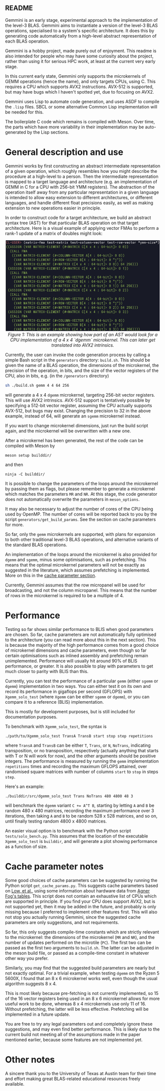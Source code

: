 ## README ##

Gemmini is an early stage, experimental approach to the implementation
of the level-3 BLAS.  Gemmini aims to instantiate a version of the
level-3 BLAS operations, specialised to a system's specific
architecture. It does this by generating code automatically from a
high-level abstract representation of each BLAS operation.

Gemmini is a hobby project, made purely out of enjoyment. This readme
is also intended for people who may have some curiosity about the
project, rather than using it for serious HPC work, at least at the
current very early stage.

In this current early state, Gemmini only supports the microkernels of
GEMM operations (hence the name), and only targets CPUs, using C. This
requires a CPU which supports AVX2 instructions. AVX-512 is supported,
but may have bugs which I haven't spotted yet, due to focusing on
AVX2.

Gemmini uses Lisp to automate code generation, and uses ASDF to
compile the `.lisp` files. SBCL or some alternative Common Lisp
implementation will be needed for this.

The boilerplate C code which remains is compiled with Meson. Over
time, the parts which have more variability in their implementation
may be auto-generated by the Lisp sections.

# General description and use #

Gemmini works by first constructing an abstract intermediate
representation of a given operation, which roughly resembles how you
might describe the procedure at a high-level to a person. Then the
intermediate representation is mapped to a target language and
architecture (e.g. an implementation of GEMM in C for a CPU with
256-bit YMM registers). The abstraction of the operation itself away
from any particular representation in a given language is intended to
allow easy extension to different architectures, or different
languages, and handle different float precisions easily, as well as
making extension to new operations easier in principle.

In order to construct code for a target architecture, we build an
abstract syntax tree (AST) for that particular BLAS operation on that
target architecture. Here is a visual example of applying vector FMAs
to perform a rank-1 update of a matrix of doubles might look:

<p align="center">
  <img src="images/CPU_example_AST.png" alt="CPU_AST" width="500"/>
  <br>
  <em>Figure 1: This is an example showing how part of an AST would look for a CPU implementation of a 4 x 4 `dgemm` microkernel. This can later get translated into AVX2 intrinsics.</em>
</p>

Currently, the user can invoke the code generation process by calling
a simple Bash script in the `generators` directory: `build.sh`. This
should be given the name of a BLAS operation, the dimensions of the
microkernel, the precision of the operation, in bits, and the size of
the vector registers of the CPU, also in bits, e.g. (in the
`/generators` directory)

```bash
sh ./build.sh gemm 4 4 64 256
```

will generate a 4 x 4 `dgemm` microkernel, targeting 256-bit vector
registers. This will use AVX2 intrinsics. AVX-512 support is
tentatively possible by specifying a 512-bit vector register, assuming
the CPU actually supports AVX-512, but bugs may exist. Changing the
precision to 32 in the above example, instead of 64, will generate an
`sgemm` microkernel instead.

If you want to change microkernel dimensions, just run the build
script again, and the microkernel will be overwritten with a new one.

After a microkernel has been generated, the rest of the code can be
compiled with Meson by 

```shell 
meson setup builddir/
```

and then

```shell
ninja -C builddir/
```

It is possible to change the parameters of the loops around the
microkernel by passing them as flags, but please remember to generate
a microkernel which matches the parameters `MR` and `NR`. At this
stage, the code generator does not automatically overwrite the
parameters in `meson_options`.

It may also be necessary to adjust the number of cores of the CPU
being used by OpenMP. The number of cores will be reported back to you
by the script `generators/get_build_params`. See the section on cache
parameters for more.

So far, only the `gemm` microkernels are supported, with plans for
expansion to both other traditional level-3 BLAS operations, and
alternative variants of the standard BLAS operations.

An implementation of the loops around the microkernel is also provided
for `dgemm` and `sgemm`, minus some optimisations, such as
prefetching. This means that the optimal microkernel parameters will
not be exactly as suggested in the literature, which assumes
prefetching is implemented. More on this in the [cache parameter
section](#Cache-section).

Currently, Gemmini assumes that the row micropanel will be used for
broadcasting, and not the column micropanel. This means that the
number of rows in the microkernel is required to be a multiple of 4.

# Performance #

Testing so far shows similar performance to BLIS when good parameters
are chosen. So far, cache parameters are not automatically fully
optimised to the architecture (you can read more about this in the
next section). This is because the majority of the high performance
comes from a good choice of microkernel dimensions and cache
parameters, even though so far certain optimisations such as inlined
assembly and prefetching remain unimplemented. Performance will
usually hit around 90% of BLIS performance, or greater. It is also
possible to play with parameters to get much closer to parity with
BLIS than this.

Currently, you can test the performance of a particular `gemm` (either
`sgemm` or `dgemm`) implementation in two ways. You can either test it
on its own and record its performance in gigaflops per second (GFLOPS)
with `Xgemm_solo_test` (where `Xgemm` can be either `sgemm` or
`dgemm`), or you can compare it to a reference (BLIS) implementation.

This is mostly for development purposes, but is still included for
documentation purposes.

To benchmark with `Xgemm_solo_test`, the syntax is

```shell
./path/to/Xgemm_solo_test TransA TransB start stop step repetitions
```

where `TransA` and `TransB` can be either `T`, `Trans`, or `N`,
`NoTrans`, indicating transposition, or no transposition, respectively
(actually anything that starts with T or N will work for now), and the
other arguments should be positive integers. The performance is
measured by running the `gemm` implementation `repetitions` times and
recording the maximum GFLOPS attained, over randomised square matrices
with number of columns `start` to `stop` in steps `step`.

Here's an example:

```shell
./builddir/src/dgemm_solo_test Trans NoTrans 480 4800 48 3
```

will benchmark the `dgemm` variant `C += A^T B`, starting by letting
`A` and `B` be random 480 x 480 matrices, recording the maximum
performance over 3 iterations, then taking `A` and `B` to be random
528 x 528 matrices, and so on, until finally testing random 4800 x
4800 matrices.

An easier visual option is to benchmark with the Python script
`tests/solo_bench.py`. This assumes that the location of the
executable `Xgemm_solo_test` is `builddir`, and will generate a plot
showing performance as a function of size.

# <a id="Cache-section"></a>Cache parameter notes #

Some good choices of cache parameters can be suggested by running the
Python script `get_cache_params.py`. This suggests cache parameters
based on [Low, et al.](https://dl.acm.org/doi/10.1145/2925987), using
some information about hardware data from [Agner Fog's
tables](https://www.agner.org/optimize/instruction_tables.pdf). This
script does not contain an exhaustive list of CPUs which are supported
in principle. If you find your CPU does support AVX2, but is not
supported yet, then it may be added in the future, and probably is
only missing because I preferred to implement other features
first. This will also not stop you actually running Gemmini, since the
suggested cache parameters are only suggestions, and not requirements.

So far, this only suggests compile-time constants which are strictly
relevant to the microkernel: the dimensions of the microkernel (`MR`
and `NR`), and the number of updates performed on the microtile
(`PC`). The first two can be passed as the first two arguments to
`build.sh`. The latter can be adjusted in the meson build file, or
passed as a compile-time constant in whatever other way you prefer.

Similarly, you may find that the suggested build parameters are nearly
but not exactly optimal. For a trivial example, when testing `dgemm`
on the Ryzen 5 5600X, I found that an 8 x 6 microkernel works well,
even though the usual algorithm suggests 8 x 4.

This is most likely because pre-fetching is not currently implemented,
so 15 of the 16 vector registers being used in an 8 x 6 microkernel
allows for more useful work to be done, whereas 8 x 4 microkernels use
only 11 of 16. Without prefetching, the latter will be less
effective. Prefetching will be implemented in a future update.

You are free to try any legal parameters out and completely ignore
these suggestions, and may even find better performance. This is
likely due to the current build not meeting all of the assumptions
made in the paper mentioned earlier, because some features are not
implemented yet.

# Other notes #

A sincere thank you to the University of Texas at Austin team for
their time and effort making great BLAS-related educational resources
freely available. 
